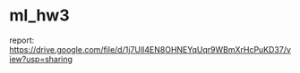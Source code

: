 # ml_hw3
report: https://drive.google.com/file/d/1j7UlI4EN8OHNEYqUqr9WBmXrHcPuKD37/view?usp=sharing
